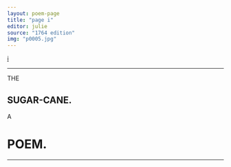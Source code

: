 ```yaml
---
layout: poem-page
title: "page i"
editor: julie
source: "1764 edition"
img: "p0005.jpg"
---
```



<!--Lines should be centered.-->
[i]({{site.baseurl}}/images/{{page.img}})

---

THE  

## SUGAR-CANE.  

A  

# POEM.  

---
